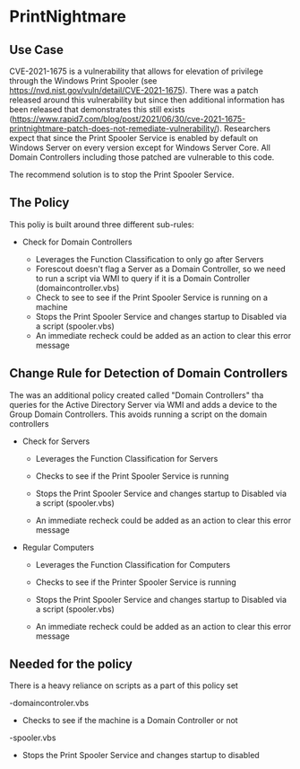 # PrintNightmare

## Use Case

CVE-2021-1675 is a vulnerability that allows for elevation of privilege through the Windows Print Spooler (see <https://nvd.nist.gov/vuln/detail/CVE-2021-1675>). There was a patch released around this vulnerability but since then additional information has been released that demonstrates this still exists (<https://www.rapid7.com/blog/post/2021/06/30/cve-2021-1675-printnightmare-patch-does-not-remediate-vulnerability/>). Researchers expect that since the Print Spooler Service is enabled by default on Windows Server on every version except for Windows Server Core. All Domain Controllers including those patched are vulnerable to this code.

The recommend solution is to stop the Print Spooler Service.

## The Policy

This poliy is built around three different sub-rules:

- Check for Domain Controllers

  - Leverages the Function Classification to only go after Servers
  - Forescout doesn't flag a Server as a Domain Controller, so we need to run a script via WMI to query if it is a Domain Controller (domaincontroller.vbs)
  - Check to see to see if the Print Spooler Service is running on a machine
  - Stops the Print Spooler Service and changes startup to Disabled via a script (spooler.vbs)
  - An immediate recheck could be added as an action to clear this error message

## Change Rule for Detection of Domain Controllers
  
  The was an additional policy created called "Domain Controllers" tha queries for the Active Directory Server via WMI and adds a device to the Group Domain Controllers. This avoids running a script on the domain controllers

- Check for Servers
  
  - Leverages the Function Classification for Servers
  
  - Checks to see if the Print Spooler Service is running

  - Stops the Print Spooler Service and changes startup to Disabled via a script (spooler.vbs)
  
  - An immediate recheck could be added as an action to clear this error message

- Regular Computers
  
  - Leverages the Function Classification for Computers
  
  - Checks to see if the Printer Spooler Service is running
  
  - Stops the Print Spooler Service and changes startup to Disabled via a script (spooler.vbs)
  
  - An immediate recheck could be added as an action to clear this error message

## Needed for the policy

There is a heavy reliance on scripts as a part of this policy set

-domaincontroler.vbs

- Checks to see if the machine is a Domain Controller or not

-spooler.vbs

- Stops the Print Spooler Service and changes startup to disabled
